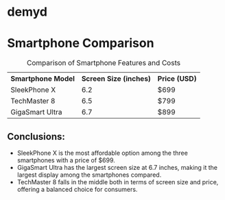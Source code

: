 # demyd
<!DOCTYPE html>
<html>
<head>
    <title>Smartphone Comparison</title>
</head>
<body>
    <h1>Smartphone Comparison</h1>
    <table>
        <caption>Comparison of Smartphone Features and Costs</caption>
        <tr>
            <th>Smartphone Model</th>
            <th>Screen Size (inches)</th>
            <th>Price (USD)</th>
        </tr>
        <tr>
            <td>SleekPhone X</td>
            <td>6.2</td>
            <td>$699</td>
        </tr>
        <tr>
            <td>TechMaster 8</td>
            <td>6.5</td>
            <td>$799</td>
        </tr>
        <tr>
            <td>GigaSmart Ultra</td>
            <td>6.7</td>
            <td>$899</td>
        </tr>
    </table>
    <h2 colspan="3">Conclusions:</h2>
    <ul>
        <li>SleekPhone X is the most affordable option among the three smartphones with a price of $699.</li>
        <li>GigaSmart Ultra has the largest screen size at 6.7 inches, making it the largest display among the smartphones compared.</li>
        <li>TechMaster 8 falls in the middle both in terms of screen size and price, offering a balanced choice for consumers.</li>
    </ul>
</body>
</html>
